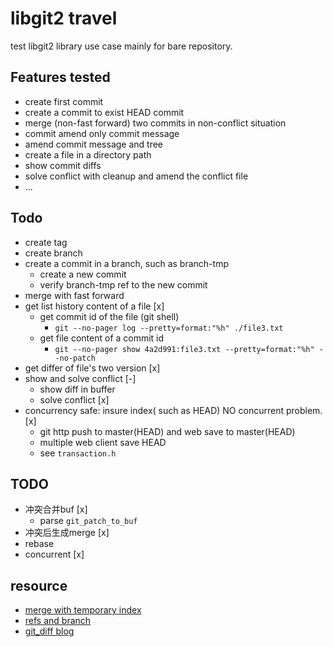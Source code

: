 # libgit2 travel
test libgit2 library use case mainly for bare repository.

## Features tested
- create first commit
- create a commit to exist HEAD commit
- merge (non-fast forward) two commits in non-conflict situation
- commit amend only commit message
- amend commit message and tree
- create a file in a directory path
- show commit diffs
- solve conflict with cleanup and amend the conflict file
- ...

## Todo
- create tag
- create branch
- create a commit in a branch, such as branch-tmp
    - create a new commit
    - verify branch-tmp ref to the new commit
- merge with fast forward
- get list history content of a file [x]
    - get commit id of the file (git shell)
        - `git --no-pager log --pretty=format:"%h" ./file3.txt`
    - get file content of a commit id
        - `git --no-pager show 4a2d991:file3.txt --pretty=format:"%h" --no-patch`
- get differ of file's two version [x]
- show and solve conflict [-]
    - show diff in buffer
    - solve conflict [x]
- concurrency safe: insure index( such as HEAD) NO concurrent problem. [x]
    - git http push to master(HEAD) and web save to master(HEAD)
    - multiple web client save HEAD
    - see `transaction.h`
## TODO
- 冲突合并buf [x]
    - parse `git_patch_to_buf`
- 冲突后生成merge [x]
- rebase
- concurrent [x]

## resource
- [merge with temporary index](https://stackoverflow.com/questions/28246887/create-a-tree-object-from-a-temporary-index-using-libgit2-git2go)
- [refs and branch](https://ben.straub.cc/2013/06/03/refs-tags-and-branching/)
- [git_diff blog](http://ftxtool.org/2016/04/03/127/)